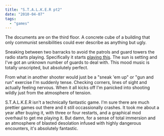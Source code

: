 ```yaml
---
title: "S.T.A.L.K.E.R pt2"
date: "2010-04-07"
tags: 
  - "games"
---
```


The documents are on the third floor. A concrete cube of a building that only communist sensibilities could ever describe as anything but ugly.

Sneaking between two barracks to avoid the patrols and guard towers the radio starts playing. Specifically it starts [playing this](http://www.youtube.com/watch?v=KSYYEDXaGo0). The sun is setting and I've got an unknown number of guards to deal with. This mood music is totally unscripted, but absolutely perfect.

From what in another shooter would just be a "sneak 'em up" or "gun and run" exercise I'm suddenly tense. Checking corners, lines of sight and actually feeling nervous. When it all kicks off I'm panicked into shooting wildly just from the atmosphere of tension.

S.T.A.L.K.E.R isn't a technically fantastic game. I'm sure there are much prettier games out there and it still occassionally crashes. It took me about a year after buying it, with three or four restarts, and a graphical mod overhaul to get me playing it. But damn, for a sense of total immersion and an atmosphere of blasted desolation infused with highly dangerous encounters, it's absolutely fantastic.
